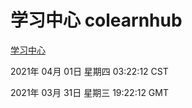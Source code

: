 # 学习中心 colearnhub
[学习中心](http://58.48.54.58:56308/colearnhub/)

2021年 04月 01日 星期四 03:22:12 CST

2021年 03月 31日 星期三 19:22:12 GMT
